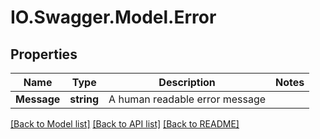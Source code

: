 # IO.Swagger.Model.Error
## Properties

Name | Type | Description | Notes
------------ | ------------- | ------------- | -------------
**Message** | **string** | A human readable error message | 

[[Back to Model list]](../README.md#documentation-for-models) [[Back to API list]](../README.md#documentation-for-api-endpoints) [[Back to README]](../README.md)

